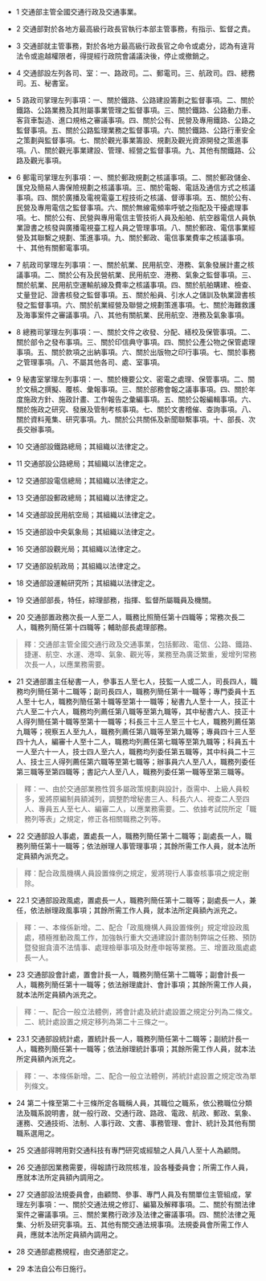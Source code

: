 * 1 交通部主管全國交通行政及交通事業。

* 2 交通部對於各地方最高級行政長官執行本部主管事務，有指示、監督之責。

* 3 交通部就主管事務，對於各地方最高級行政長官之命令或處分，認為有違背法令或逾越權限者，得提經行政院會議議決後，停止或撤銷之。

* 4 交通部設左列各司、室：一、路政司。二、郵電司。三、航政司。四、總務司。五、秘書室。

* 5 路政司掌理左列事項：一、關於鐵路、公路建設籌劃之監督事項。二、關於鐵路、公路業務及其附屬事業管理之監督事項。三、關於鐵路、公路動力車、客貨車製造、進口規格之審議事項。四、關於公有、民營及專用鐵路、公路之監督事項。五、關於公路監理業務之監督事項。六、關於鐵路、公路行車安全之策劃與監督事項。七、關於觀光事業籌設、規劃及觀光資源開發之策進事項。八、關於觀光事業建設、管理、經營之監督事項。九、其他有關鐵路、公路及觀光事項。

* 6 郵電司掌理左列事項：一、關於郵政規劃之核議事項。二、關於郵政儲金、匯兌及簡易人壽保險規劃之核議事項。三、關於電報、電話及通信方式之核議事項。四、關於廣播及電視電臺工程技術之核議、督導事項。五、關於公有、民營及專用電信之監督事項。六、關於無線電頻率呼號之指配及干擾處理事項。七、關於公有、民營與專用電信主管技術人員及船舶、航空器電信人員執業證書之核發與廣播電視臺工程人員之管理事項。八、關於郵政、電信事業經營及其聯繫之規劃、策進事項。九、關於郵政、電信事業費率之核議事項。十、其他有關郵電事項。

* 7 航政司掌理左列事項：一、關於航業、民用航空、港務、氣象發展計畫之核議事項。二、關於公有及民營航業、民用航空、港務、氣象之監督事項。三、關於航業、民用航空運輸航線及費率之核議事項。四、關於航舶購建、檢查、丈量登記、證書核發之監督事項。五、關於船員、引水人之儲訓及執業證書核發之監督事項。六、關於航業經營及聯營之規劃策進事項。七、關於海難救護及海事案件之審議事項。八、其他有關航業、民用航空、港務及氣象事項。

* 8 總務司掌理左列事項：一、關於文件之收發、分配、繕校及保管事項。二、關於部令之發布事項。三、關於印信典守事項。四、關於公產公物之保管處理事項。五、關於款項之出納事項。六、關於出版物之印行事項。七、關於事務之管理事項。八、不屬其他各司、處、室事項。

* 9 秘書室掌理左列事項：一、關於機要公文、密電之處理、保管事項。二、關於文稿之撰擬、覆核、彙報事項。三、關於部務會報之議事事項。四、關於年度施政方針、施政計畫、工作報告之彙編事項。五、關於公報編輯事項。六、關於施政之研究、發展及管制考核事項。七、關於文書稽催、查詢事項。八、關於資料蒐集、研究事項。九、關於公共關係及新聞聯繫事項。十、部長、次長交辦事項。

* 10 交通部設鐵路總局；其組織以法律定之。

* 11 交通部設公路總局；其組織以法律定之。

* 12 交通部設電信總局；其組織以法律定之。

* 13 交通部設郵政總局；其組織以法律定之。

* 14 交通部設民用航空局；其組織以法律定之。

* 15 交通部設中央氣象局；其組織以法律定之。

* 16 交通部設觀光局；其組織以法律定之。

* 17 交通部設航政局；其組織以法律定之。

* 18 交通部設運輸研究所；其組織以法律定之。

* 19 交通部部長，特任，綜理部務，指揮、監督所屬職員及機關。

* 20 交通部置政務次長一人至二人，職務比照簡任第十四職等；常務次長二人，職務列簡任第十四職等；輔助部長處理部務。

> 釋：交通部主管全國交通行政及交通事業，包括郵政、電信、公路、鐵路、捷運、航空、水運、港埠、氣象、觀光等，業務至為廣泛繁重，爰增列常務次長一人，以應業務需要。

* 21 交通部置主任秘書一人，參事五人至七人，技監一人或二人，司長四人，職務均列簡任第十二職等；副司長四人，職務列簡任第十一職等；專門委員十五人至十七人，職務列簡任第十職等至第十一職等；秘書九人至十一人，技正十六人至二十六人，職務均列薦任第八職等至第九職等，其中秘書六人、技正十人得列簡任第十職等至第十一職等；科長三十三人至三十七人，職務列薦任第九職等；視察五人至九人，職務列薦任第八職等至第九職等；專員四十三人至四十九人，編審十人至十二人，職務均列薦任第七職等至第九職等；科員五十一人至六十一人，技士四人至六人，職務均列委任第五職等，其中科員二十三人、技士三人得列薦任第六職等至第七職等；辦事員六人至八人，職務列委任第三職等至第四職等；書記六人至八人，職務列委任第一職等至第三職等。

> 釋：一、由於交通部業務性質多屬政策規劃與設計，亟需中、上級人員較多，爰將原編制員額減列，調整酌增秘書三人、科長六人、視查二人至四人、專員五人至七人、編審二人，以應業務需要。二、依據考試院所定「職務列等表」之規定，修正各相關職務之列等。

* 22 交通部設人事處，置處長一人，職務列簡任第十二職等；副處長一人，職務列簡任第十一職等；依法辦理人事管理事項；其餘所需工作人員，就本法所定員額內派充之。

> 釋：配合政風機構人員設置條例之規定，爰將現行人事查核事項之規定刪除。

* 22.1 交通部設政風處，置處長一人，職務列簡任第十二職等；副處長一人，兼任，依法辦理政風事項；其餘所需工作人員，就本法所定員額內派充之。

> 釋：一、本條係新增。二、配合「政風機構人員設置條例」規定增設政風處，積極推動政風工作，加強執行重大交通建設計畫防制弊端之任務、預防暨發掘貪瀆不法情事、處理檢舉事項及財產申報等業務。三、增置政風處處長一人。

* 23 交通部設會計處，置會計長一人，職務列簡任第十二職等；副會計長一人，職務列簡任第十一職等；依法辦理歲計、會計事項；其餘所需工作人員，就本法所定員額內派充之。

> 釋：一、配合一般立法體例，將會計處及統計處設置之規定分列為二條文。二、統計處設置之規定移列為第二十三條之一。

* 23.1 交通部設統計處，置統計長一人，職務列簡任第十二職等；副統計長一人，職務列簡任第十一職等；依法辦理統計事項；其餘所需工作人員，就本法所定員額內派充之。

> 釋：一、本條係新增。二、配合一般立法體例，將統計處設置之規定改為單列條文。

* 24 第二十條至第二十三條所定各職稱人員，其職位之職系，依公務職位分類法及職系說明書，就一般行政、交通行政、路政、電政、航政、郵政、氣象、運務、交通技術、法制、人事行政、文書、事務管理、會計、統計及其他有關職系選用之。

* 25 交通部得聘用對交通科技有專門研究或經驗之人員八人至十人為顧問。

* 26 交通部因業務需要，得報請行政院核准，設各種委員會；所需工作人員，應就本法所定員額內調用之。

* 27 交通部設法規委員會，由顧問、參事、專門人員及有關單位主管組成，掌理左列事項：一、關於交通法規之修訂、編纂及解釋事項。二、關於有關法律案件之審議事項。三、關於業務行政涉及法律之審議事項。四、關於法律之蒐集、分析及研究事項。五、其他有關交通法規事項。法規委員會所需工作人員，應就本法所定員額內調用之。

* 28 交通部處務規程，由交通部定之。

* 29 本法自公布日施行。

